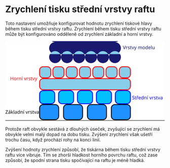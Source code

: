 Zrychlení tisku střední vrstvy raftu
====
Toto nastavení umožňuje konfigurovat hodnotu zrychlení tiskové hlavy během tisku střední vrstvy raftu. Zrychlení během tisku střední vrstvy raftu může být konfigurováno odděleně od zrychlení základní a horní vrstvy.

![Kde je umístěna střední vrstva raftu](../images/raft_dimensions_simplified_cs.svg)

Protože raft obvykle sestává z dlouhých úseček, zvyšující se zrychlení má obvykle velmi malý dopad na dobu tisku. Zvýšení zrychlení však ušetří trochu času, když prochází rohy na konci linií.

Zvýšení hodnoty zrychlení způsobí, že tiskárna během tisku střední vrstvy raftu více vibruje. Tím se zhorší hladkost horního povrchu raftu, což zase způsobí, že spodní strana tisku spočívající na raftu je méně hladká.